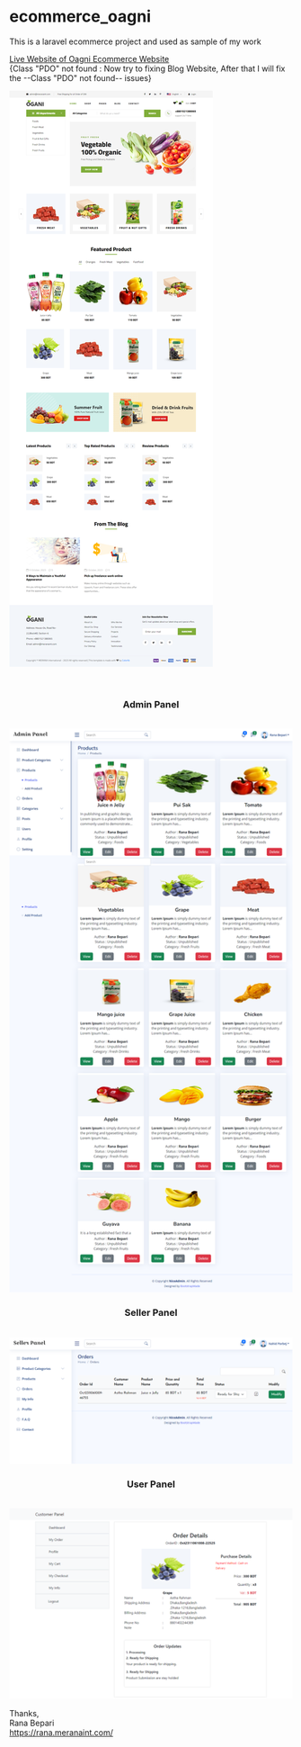 # ecommerce_oagni
This is a laravel ecommerce project and used as sample of my work

<a href="https://ecommerce.rana.meranaint.com">Live Website of Oagni Ecommerce Website</a>
</br>
{Class "PDO" not found : Now try to fixing Blog Website, After that I will fix the --Class "PDO" not found-- issues}


![Screenshot](image/screenshot.png)

<br>
<center><h3>Admin Panel</h3> </center><br>
<img src="image/admin_products.png">
<br>
<center><h3>Seller Panel</h3></center> <br>
<img src="image/seller_order.png">
<br>
<center><h3>User Panel</h3></center> <br>
<img src="image/user_order_details.png">

Thanks, <br>
Rana Bepari <br>
<a href="https://rana.meranaint.com/">https://rana.meranaint.com/</a>
